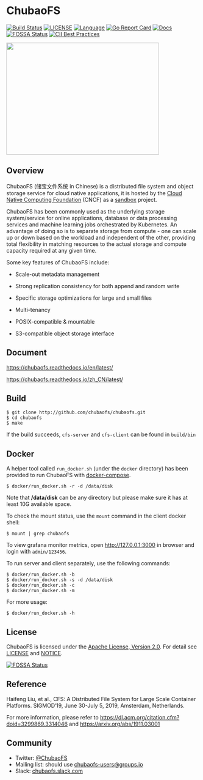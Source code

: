 # ChubaoFS

[![Build Status](https://travis-ci.org/chubaofs/chubaofs.svg?branch=master)](https://travis-ci.org/chubaofs/chubaofs)
[![LICENSE](https://img.shields.io/github/license/chubaofs/chubaofs.svg)](https://github.com/chubaofs/chubaofs/blob/master/LICENSE)
[![Language](https://img.shields.io/badge/Language-Go-blue.svg)](https://golang.org/)
[![Go Report Card](https://goreportcard.com/badge/github.com/chubaofs/chubaofs)](https://goreportcard.com/report/github.com/chubaofs/chubaofs)
[![Docs](https://readthedocs.org/projects/chubaofs/badge/?version=latest)](https://chubaofs.readthedocs.io/en/latest/?badge=latest)
[![FOSSA Status](https://app.fossa.io/api/projects/git%2Bgithub.com%2Fchubaofs%2Fcfs.svg?type=shield)](https://app.fossa.io/projects/git%2Bgithub.com%2Fchubaofs%2Fcfs?ref=badge_shield)
[![CII Best Practices](https://bestpractices.coreinfrastructure.org/projects/2761/badge)](https://bestpractices.coreinfrastructure.org/projects/2761)

<img src="https://user-images.githubusercontent.com/47099843/55525970-bf53d880-56c5-11e9-8c28-55d208859824.png" width="400" height="293" />

## Overview

ChubaoFS (储宝文件系统 in Chinese) is a distributed file system and object storage service for cloud native applications, it is hosted by the [Cloud Native Computing Foundation](https://cncf.io) (CNCF) as a [sandbox](https://www.cncf.io/sandbox-projects/) project.

ChubaoFS has been commonly used as the underlying storage system/service for online applications, database or data processing services and machine learning jobs orchestrated by Kubernetes. 
An advantage of doing so is to separate storage from compute - one can scale up or down based on the workload and independent of the other, providing total flexibility in matching resources to the actual storage and compute capacity required at any given time.


Some key features of ChubaoFS include:

- Scale-out metadata management

- Strong replication consistency for both append and random write

- Specific storage optimizations for large and small files

- Multi-tenancy

- POSIX-compatible & mountable

- S3-compatible object storage interface


## Document

https://chubaofs.readthedocs.io/en/latest/

https://chubaofs.readthedocs.io/zh_CN/latest/

## Build


```
$ git clone http://github.com/chubaofs/chubaofs.git
$ cd chubaofs
$ make
```

If the build succeeds, `cfs-server` and `cfs-client` can be found in `build/bin`

## Docker

A helper tool called `run_docker.sh` (under the `docker` directory) has been provided to run ChubaoFS with [docker-compose](https://docs.docker.com/compose/).


```
$ docker/run_docker.sh -r -d /data/disk
```

Note that **/data/disk** can be any directory but please make sure it has at least 10G available space. 


To check the mount status, use the `mount` command in the client docker shell:

```
$ mount | grep chubaofs
```


To view grafana monitor metrics, open http://127.0.0.1:3000 in browser and login with `admin/123456`.
 
To run server and client separately, use the following commands:

```
$ docker/run_docker.sh -b
$ docker/run_docker.sh -s -d /data/disk
$ docker/run_docker.sh -c
$ docker/run_docker.sh -m
```

For more usage:

```
$ docker/run_docker.sh -h
```

## License

ChubaoFS is licensed under the [Apache License, Version 2.0](http://www.apache.org/licenses/LICENSE-2.0).
For detail see [LICENSE](LICENSE) and [NOTICE](NOTICE).

[![FOSSA Status](https://app.fossa.io/api/projects/git%2Bgithub.com%2Fchubaofs%2Fcfs.svg?type=large)](https://app.fossa.io/projects/git%2Bgithub.com%2Fchubaofs%2Fcfs?ref=badge_large)

## Reference

Haifeng Liu, et al., CFS: A Distributed File System for Large Scale Container Platforms. SIGMOD‘19, June 30-July 5, 2019, Amsterdam, Netherlands. 

For more information, please refer to https://dl.acm.org/citation.cfm?doid=3299869.3314046 and https://arxiv.org/abs/1911.03001

## Community

- Twitter: [@ChubaoFS](https://twitter.com/ChubaoFS)
- Mailing list: should use chubaofs-users@groups.io
- Slack: [chubaofs.slack.com](https://chubaofs.slack.com/)
